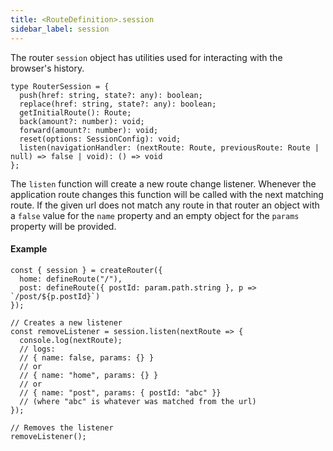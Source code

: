 ```yaml
---
title: <RouteDefinition>.session
sidebar_label: session
---
```


The router `session` object has utilities used for interacting with the browser's history.

```tsx
type RouterSession = {
  push(href: string, state?: any): boolean;
  replace(href: string, state?: any): boolean;
  getInitialRoute(): Route;
  back(amount?: number): void;
  forward(amount?: number): void;
  reset(options: SessionConfig): void;
  listen(navigationHandler: (nextRoute: Route, previousRoute: Route | null) => false | void): () => void
};
```

The `listen` function will create a new route change listener. Whenever the application route changes this function will be called with the next matching route. If the given url does not match any route in that router an object with a `false` value for the `name` property and an empty object for the `params` property will be provided.

#### Example

```tsx
const { session } = createRouter({
  home: defineRoute("/"),
  post: defineRoute({ postId: param.path.string }, p => `/post/${p.postId}`)
});

// Creates a new listener
const removeListener = session.listen(nextRoute => {
  console.log(nextRoute);
  // logs:
  // { name: false, params: {} }
  // or
  // { name: "home", params: {} }
  // or
  // { name: "post", params: { postId: "abc" }}
  // (where "abc" is whatever was matched from the url)
});

// Removes the listener
removeListener();
```
